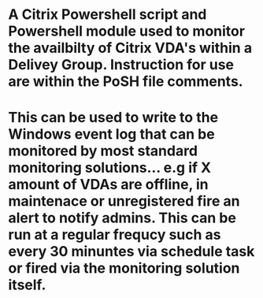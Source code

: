 # A Citrix Powershell script and Powershell module used to monitor the availbilty of Citrix VDA's within a Delivey Group. Instruction for use are within the PoSH file comments. 
# This can be used to write to the Windows event log that can be monitored by most standard monitoring solutions... e.g if X amount of VDAs are offline, in maintenace or unregistered fire an alert to notify admins. This can be run at a regular frequcy such as every 30 minuntes via schedule task or fired via the monitoring solution itself. 
